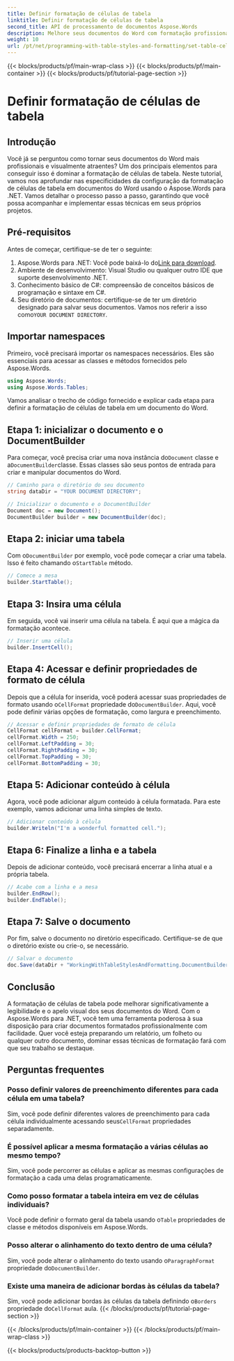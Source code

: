 ```yaml
---
title: Definir formatação de células de tabela
linktitle: Definir formatação de células de tabela
second_title: API de processamento de documentos Aspose.Words
description: Melhore seus documentos do Word com formatação profissional de células de tabela usando Aspose.Words para .NET. Este guia passo a passo simplifica o processo para você.
weight: 10
url: /pt/net/programming-with-table-styles-and-formatting/set-table-cell-formatting/
---
```


{{< blocks/products/pf/main-wrap-class >}}
{{< blocks/products/pf/main-container >}}
{{< blocks/products/pf/tutorial-page-section >}}

# Definir formatação de células de tabela

## Introdução

Você já se perguntou como tornar seus documentos do Word mais profissionais e visualmente atraentes? Um dos principais elementos para conseguir isso é dominar a formatação de células de tabela. Neste tutorial, vamos nos aprofundar nas especificidades da configuração da formatação de células de tabela em documentos do Word usando o Aspose.Words para .NET. Vamos detalhar o processo passo a passo, garantindo que você possa acompanhar e implementar essas técnicas em seus próprios projetos.

## Pré-requisitos

Antes de começar, certifique-se de ter o seguinte:

1.  Aspose.Words para .NET: Você pode baixá-lo do[Link para download](https://releases.aspose.com/words/net/).
2. Ambiente de desenvolvimento: Visual Studio ou qualquer outro IDE que suporte desenvolvimento .NET.
3. Conhecimento básico de C#: compreensão de conceitos básicos de programação e sintaxe em C#.
4.  Seu diretório de documentos: certifique-se de ter um diretório designado para salvar seus documentos. Vamos nos referir a isso como`YOUR DOCUMENT DIRECTORY`.

## Importar namespaces

Primeiro, você precisará importar os namespaces necessários. Eles são essenciais para acessar as classes e métodos fornecidos pelo Aspose.Words.

```csharp
using Aspose.Words;
using Aspose.Words.Tables;
```

Vamos analisar o trecho de código fornecido e explicar cada etapa para definir a formatação de células de tabela em um documento do Word.

## Etapa 1: inicializar o documento e o DocumentBuilder

 Para começar, você precisa criar uma nova instância do`Document` classe e a`DocumentBuilder`classe. Essas classes são seus pontos de entrada para criar e manipular documentos do Word.

```csharp
// Caminho para o diretório do seu documento
string dataDir = "YOUR DOCUMENT DIRECTORY";

// Inicializar o documento e o DocumentBuilder
Document doc = new Document();
DocumentBuilder builder = new DocumentBuilder(doc);
```

## Etapa 2: iniciar uma tabela

 Com o`DocumentBuilder` por exemplo, você pode começar a criar uma tabela. Isso é feito chamando o`StartTable` método.

```csharp
// Comece a mesa
builder.StartTable();
```

## Etapa 3: Insira uma célula

Em seguida, você vai inserir uma célula na tabela. É aqui que a mágica da formatação acontece.

```csharp
// Inserir uma célula
builder.InsertCell();
```

## Etapa 4: Acessar e definir propriedades de formato de célula

 Depois que a célula for inserida, você poderá acessar suas propriedades de formato usando o`CellFormat` propriedade do`DocumentBuilder`. Aqui, você pode definir várias opções de formatação, como largura e preenchimento.

```csharp
// Acessar e definir propriedades de formato de célula
CellFormat cellFormat = builder.CellFormat;
cellFormat.Width = 250;
cellFormat.LeftPadding = 30;
cellFormat.RightPadding = 30;
cellFormat.TopPadding = 30;
cellFormat.BottomPadding = 30;
```

## Etapa 5: Adicionar conteúdo à célula

Agora, você pode adicionar algum conteúdo à célula formatada. Para este exemplo, vamos adicionar uma linha simples de texto.

```csharp
// Adicionar conteúdo à célula
builder.Writeln("I'm a wonderful formatted cell.");
```

## Etapa 6: Finalize a linha e a tabela

Depois de adicionar conteúdo, você precisará encerrar a linha atual e a própria tabela.

```csharp
// Acabe com a linha e a mesa
builder.EndRow();
builder.EndTable();
```

## Etapa 7: Salve o documento

Por fim, salve o documento no diretório especificado. Certifique-se de que o diretório existe ou crie-o, se necessário.

```csharp
// Salvar o documento
doc.Save(dataDir + "WorkingWithTableStylesAndFormatting.DocumentBuilderSetTableCellFormatting.docx");
```

## Conclusão

A formatação de células de tabela pode melhorar significativamente a legibilidade e o apelo visual dos seus documentos do Word. Com o Aspose.Words para .NET, você tem uma ferramenta poderosa à sua disposição para criar documentos formatados profissionalmente com facilidade. Quer você esteja preparando um relatório, um folheto ou qualquer outro documento, dominar essas técnicas de formatação fará com que seu trabalho se destaque.

## Perguntas frequentes

### Posso definir valores de preenchimento diferentes para cada célula em uma tabela?
 Sim, você pode definir diferentes valores de preenchimento para cada célula individualmente acessando seus`CellFormat` propriedades separadamente.

### É possível aplicar a mesma formatação a várias células ao mesmo tempo?
Sim, você pode percorrer as células e aplicar as mesmas configurações de formatação a cada uma delas programaticamente.

### Como posso formatar a tabela inteira em vez de células individuais?
 Você pode definir o formato geral da tabela usando o`Table` propriedades de classe e métodos disponíveis em Aspose.Words.

### Posso alterar o alinhamento do texto dentro de uma célula?
 Sim, você pode alterar o alinhamento do texto usando o`ParagraphFormat` propriedade do`DocumentBuilder`.

### Existe uma maneira de adicionar bordas às células da tabela?
 Sim, você pode adicionar bordas às células da tabela definindo o`Borders` propriedade do`CellFormat` aula.
{{< /blocks/products/pf/tutorial-page-section >}}

{{< /blocks/products/pf/main-container >}}
{{< /blocks/products/pf/main-wrap-class >}}

{{< blocks/products/products-backtop-button >}}
